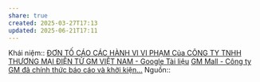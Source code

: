 ```yaml
---
share: true
created: 2025-03-27T17:13
updated: 2025-06-21T17:11
---
```

Khái niệm:: 
[ĐƠN TỐ CÁO CÁC HÀNH VI VI PHẠM Của CÔNG TY TNHH THƯƠNG MẠI ĐIỆN TỬ GM VIỆT NAM - Google Tài liệu](https://docs.google.com/document/d/1JplSw2GB5G9WIiBbTeWx83qTUxHCZ438199acr0JqmM/edit?tab=t.0)
[GM Mall - Công ty GM đã chính thức báo cáo và khởi kiện...](https://www.facebook.com/story.php?story_fbid=1158969532940299&id=100064817899118&rdid=2r3yBnn8uEBuFYIe)
Nguồn:: 